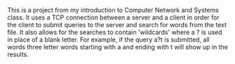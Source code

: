 This is a project from my introduction to Computer Network and Systems class. 
It uses a TCP connection between a server and a client in order for the client to submit queries to the server and search for words from the text file. 
It also allows for the searches to contain 'wildcards' where a ? is used in place of a blank letter. 
For example, if the query a?t is submitted, all words three letter words starting with a and ending with t will show up in the results.
